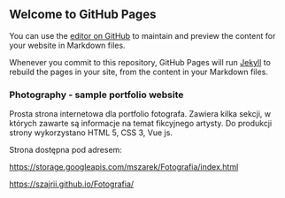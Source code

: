 ## Welcome to GitHub Pages

You can use the [editor on GitHub](https://github.com/Szajrii/Kawariania/edit/master/README.md) to maintain and preview the content for your website in Markdown files.

Whenever you commit to this repository, GitHub Pages will run [Jekyll](https://jekyllrb.com/) to rebuild the pages in your site, from the content in your Markdown files.

### Photography - sample portfolio website

Prosta strona internetowa dla portfolio fotografa. Zawiera kilka sekcji, w których zawarte są informacje na temat fikcyjnego artysty. Do produkcji strony wykorzystano HTML 5, CSS 3, Vue js.

Strona dostępna pod adresem: 

https://storage.googleapis.com/mszarek/Fotografia/index.html

https://szajrii.github.io/Fotografia/



